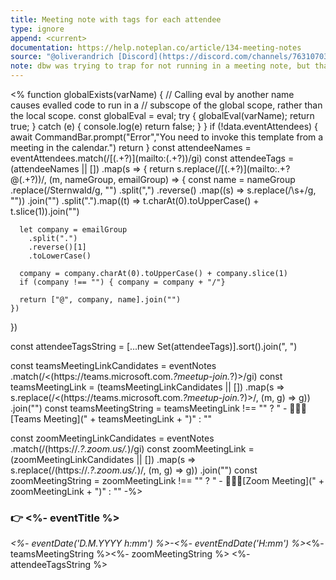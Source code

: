 ```yaml
---
title: Meeting note with tags for each attendee
type: ignore
append: <current>
documentation: https://help.noteplan.co/article/134-meeting-notes
source: "@oliverandrich [Discord](https://discord.com/channels/763107030223290449/963950027946999828/1058743809174937630)"
note: dbw was trying to trap for not running in a meeting note, but that didn't work - this is a wip
---
```

<%
function globalExists(varName) {
  // Calling eval by another name causes evalled code to run in a
  // subscope of the global scope, rather than the local scope.
  const globalEval = eval;
  try {
    globalEval(varName);
    return true;
  } catch (e) {
 console.log(e)
    return false;
  }
}
if (!data.eventAttendees)  { await CommandBar.prompt("Error","You need to invoke this template from a meeting in the calendar.")
return }
const attendeeNames = eventAttendees.match(/\[(.+?)\]\(mailto:(.+?)\)/gi)
const attendeeTags = (attendeeNames || [])
  .map(s => {
    return s.replace(/\[(.+?)\]\(mailto:.+?@(.+?)\)/, (m, nameGroup, emailGroup) => {
      const name = nameGroup
        .replace(/Sternwald/g, "")
        .split(",")
        .reverse()
        .map((s) => s.replace(/\s+/g, ""))
        .join("")
        .split(".").map((t) => t.charAt(0).toUpperCase() + t.slice(1)).join("")

      let company = emailGroup
        .split(".")
        .reverse()[1]
        .toLowerCase()

      company = company.charAt(0).toUpperCase() + company.slice(1)
      if (company !== "") { company = company + "/"}

      return ["@", company, name].join("")
    })
  })

const attendeeTagsString = [...new Set(attendeeTags)].sort().join(", ")

const teamsMeetingLinkCandidates = eventNotes
  .match(/<(https:\/\/teams\.microsoft\.com.*?meetup-join.*?)>/gi)
const teamsMeetingLink = (teamsMeetingLinkCandidates || [])
  .map(s => s.replace(/<(https:\/\/teams\.microsoft\.com.*?meetup-join.*?)>/, (m, g) => g))
  .join("")
const teamsMeetingString = teamsMeetingLink !== "" ? "  -  🧑🏻‍💻[Teams Meeting](" + teamsMeetingLink + ")" : ""

const zoomMeetingLinkCandidates = eventNotes
  .match(/(https:\/\/.*?\.zoom\.us\/.*)/gi)
const zoomMeetingLink = (zoomMeetingLinkCandidates || [])
  .map(s => s.replace(/(https:\/\/.*?\.zoom\.us\/.*)/, (m, g) => g))
  .join("")
const zoomMeetingString = zoomMeetingLink !== "" ? "  -  🧑🏻‍💻[Zoom Meeting](" + zoomMeetingLink + ")" : ""
-%>
### 👉 <%- eventTitle %>
*<%- eventDate('D.M.YYYY  h:mm') %>-<%- eventEndDate('H:mm') %>*<%- teamsMeetingString %><%- zoomMeetingString %>
<%- attendeeTagsString %>

